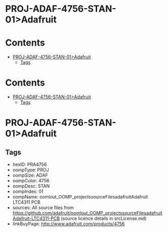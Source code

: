 
PROJ-ADAF-4756-STAN-01>Adafruit
===============================

Contents
========

* [PROJ-ADAF-4756-STAN-01>Adafruit](#proj-adaf-4756-stan-01adafruit)
	* [Tags](#tags)

Contents
========

* [PROJ-ADAF-4756-STAN-01>Adafruit](#proj-adaf-4756-stan-01adafruit)
	* [Tags](#tags)

# PROJ-ADAF-4756-STAN-01>Adafruit

## Tags

- hexID: PRA4756
- oompType: PROJ
- oompSize: ADAF
- oompColor: 4756
- oompDesc: STAN
- oompIndex: 01
- oompName: oomlout_OOMP_projectssourceFilesadafruitAdafruit LTC4311 PCB
- sources: All source files from https://github.com/adafruit/oomlout_OOMP_projectssourceFilesadafruitAdafruit-LTC4311-PCB (source licence details in srcLicense.md)
- linkBuyPage: http://www.adafruit.com/products/4756
